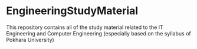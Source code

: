 # EngineeringStudyMaterial
This repository contains all of the study material related to the IT Engineering and Computer Engineering (especially based on the syllabus of Pokhara University)
